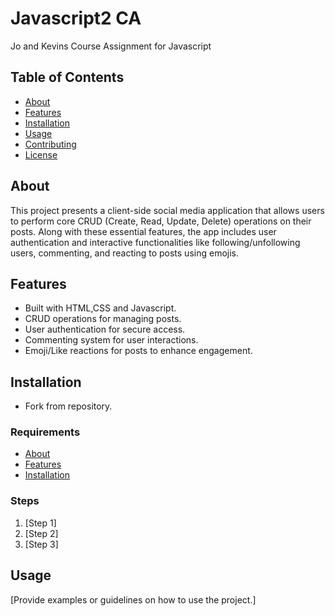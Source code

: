 # Javascript2 CA
 
Jo and Kevins Course Assignment for Javascript
 
## Table of Contents
 
- [About](#about)
- [Features](#features)
- [Installation](#installation)
- [Usage](#usage)
- [Contributing](#contributing)
- [License](#license)
 
## About
 
This project presents a client-side social media application that allows users to perform core CRUD (Create, Read, Update, Delete) operations on their posts. Along with these essential features, the app includes user authentication and interactive functionalities like following/unfollowing users, commenting, and reacting to posts using emojis.
 
## Features
 
- Built with HTML,CSS and Javascript.
- CRUD operations for managing posts.
- User authentication for secure access.
- Commenting system for user interactions.
- Emoji/Like reactions for posts to enhance engagement.
 
## Installation

- Fork from repository.
 
### Requirements
 
- [About](https://nodejs.org/en)
- [Features](#features)
- [Installation](#installation)
 
### Steps
 
1. [Step 1]
2. [Step 2]
3. [Step 3]
 
## Usage
 
[Provide examples or guidelines on how to use the project.]
 
